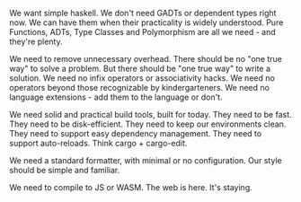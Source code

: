 We want simple haskell.
We don't need GADTs or dependent types right now. 
We can have them when their practicality is widely understood.
Pure Functions, ADTs, Type Classes and Polymorphism are all we need - and they're plenty.

We need to remove unnecessary overhead.
There should be no "one true way" to solve a problem.
But there should be "one true way" to write a solution.
We need no infix operators or associativity hacks.
We need no operators beyond those recognizable by kindergarteners.
We need no language extensions - add them to the language or don't.

We need solid and practical build tools, built for today.
They need to be fast.
They need to be disk-efficient.
They need to keep our environments clean.
They need to support easy dependency management. 
They need to support auto-reloads.
Think cargo + cargo-edit.

We need a standard formatter, with minimal or no configuration.
Our style should be simple and familiar.

We need to compile to JS or WASM. The web is here. It's staying.
